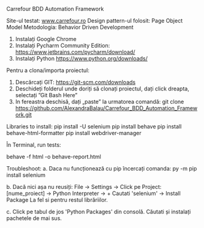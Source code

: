 Carrefour BDD Automation Framework

Site-ul testat: www.carrefour.ro
Design pattern-ul folosit: Page Object Model
Metodologia: Behavior Driven Development

1.	Instalați Google Chrome
2.	Instalați Pycharm Community Edition: https://www.jetbrains.com/pycharm/download/
3.	Instalați Python https://www.python.org/downloads/

Pentru a clona/importa proiectul:
1.	Descărcați GIT: https://git-scm.com/downloads
2.	Deschideți folderul unde doriți să clonați proiectul, dați click dreapta, selectați ”Git Bash Here”
3.	In fereastra deschisă, dați „paste” la urmatorea comandă:
git clone https://github.com/AlexandraBalau/Carrefour_BDD_Automation_Framework.git

Libraries to install:
pip install -U selenium
pip install behave
pip install behave-html-formatter
pip install webdriver-manager

În Terminal, run tests:

behave -f html -o behave-report.html

Troubleshoot:
a.
Daca nu funcționează cu pip încercați comanda: py -m pip install selenium

b.
Dacă nici așa nu reusiți:
File -> Settings -> Click pe Project: [nume_proiect] -> Python Interpreter -> +
Cautati 'selenium' -> Install Package
La fel si pentru restul librăriilor.

c.
Click pe tabul de jos 'Python Packages' din consolă.
Căutati și instalați pachetele de mai sus.

